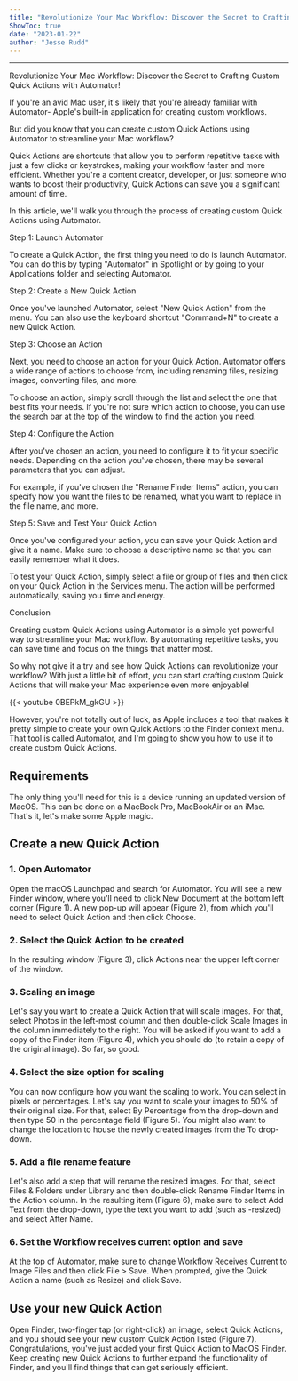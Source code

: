 ```yaml
---
title: "Revolutionize Your Mac Workflow: Discover the Secret to Crafting Custom Quick Actions with Automator!"
ShowToc: true 
date: "2023-01-22"
author: "Jesse Rudd"
---
```

*****
Revolutionize Your Mac Workflow: Discover the Secret to Crafting Custom Quick Actions with Automator!

If you're an avid Mac user, it's likely that you're already familiar with Automator- Apple's built-in application for creating custom workflows.

But did you know that you can create custom Quick Actions using Automator to streamline your Mac workflow?

Quick Actions are shortcuts that allow you to perform repetitive tasks with just a few clicks or keystrokes, making your workflow faster and more efficient. Whether you're a content creator, developer, or just someone who wants to boost their productivity, Quick Actions can save you a significant amount of time.

In this article, we'll walk you through the process of creating custom Quick Actions using Automator.

Step 1: Launch Automator

To create a Quick Action, the first thing you need to do is launch Automator. You can do this by typing "Automator" in Spotlight or by going to your Applications folder and selecting Automator.

Step 2: Create a New Quick Action

Once you've launched Automator, select "New Quick Action" from the menu. You can also use the keyboard shortcut "Command+N" to create a new Quick Action.

Step 3: Choose an Action

Next, you need to choose an action for your Quick Action. Automator offers a wide range of actions to choose from, including renaming files, resizing images, converting files, and more.

To choose an action, simply scroll through the list and select the one that best fits your needs. If you're not sure which action to choose, you can use the search bar at the top of the window to find the action you need.

Step 4: Configure the Action

After you've chosen an action, you need to configure it to fit your specific needs. Depending on the action you've chosen, there may be several parameters that you can adjust.

For example, if you've chosen the "Rename Finder Items" action, you can specify how you want the files to be renamed, what you want to replace in the file name, and more.

Step 5: Save and Test Your Quick Action

Once you've configured your action, you can save your Quick Action and give it a name. Make sure to choose a descriptive name so that you can easily remember what it does.

To test your Quick Action, simply select a file or group of files and then click on your Quick Action in the Services menu. The action will be performed automatically, saving you time and energy.

Conclusion

Creating custom Quick Actions using Automator is a simple yet powerful way to streamline your Mac workflow. By automating repetitive tasks, you can save time and focus on the things that matter most.

So why not give it a try and see how Quick Actions can revolutionize your workflow? With just a little bit of effort, you can start crafting custom Quick Actions that will make your Mac experience even more enjoyable!

{{< youtube 0BEPkM_gkGU >}} 



However, you're not totally out of luck, as Apple includes a tool that makes it pretty simple to create your own Quick Actions to the Finder context menu. That tool is called Automator, and I'm going to show you how to use it to create custom Quick Actions.

 
## Requirements


The only thing you'll need for this is a device running an updated version of MacOS. This can be done on a MacBook Pro, MacBookAir or an iMac. That's it, let's make some Apple magic.

 
## Create a new Quick Action
 
### 1. Open Automator


Open the macOS Launchpad and search for Automator. You will see a new Finder window, where you'll need to click New Document at the bottom left corner (Figure 1).
A new pop-up will appear (Figure 2), from which you'll need to select Quick Action and then click Choose.

 
### 2. Select the Quick Action to be created


In the resulting window (Figure 3), click Actions near the upper left corner of the window.

 
### 3. Scaling an image


Let's say you want to create a Quick Action that will scale images. For that, select Photos in the left-most column and then double-click Scale Images in the column immediately to the right. You will be asked if you want to add a copy of the Finder item (Figure 4), which you should do (to retain a copy of the original image).
So far, so good.

 
### 4. Select the size option for scaling


You can now configure how you want the scaling to work. You can select in pixels or percentages. Let's say you want to scale your images to 50% of their original size. For that, select By Percentage from the drop-down and then type 50 in the percentage field (Figure 5).
You might also want to change the location to house the newly created images from the To drop-down.

 
### 5. Add a file rename feature


Let's also add a step that will rename the resized images. For that, select Files & Folders under Library and then double-click Rename Finder Items in the Action column. In the resulting item (Figure 6), make sure to select Add Text from the drop-down, type the text you want to add (such as -resized) and select After Name.

 
### 6. Set the Workflow receives current option and save 


At the top of Automator, make sure to change Workflow Receives Current to Image Files and then click File > Save. When prompted, give the Quick Action a name (such as Resize) and click Save. 

 
## Use your new Quick Action


Open Finder, two-finger tap (or right-click) an image, select Quick Actions, and you should see your new custom Quick Action listed (Figure 7).
Congratulations, you've just added your first Quick Action to MacOS Finder. Keep creating new Quick Actions to further expand the functionality of Finder, and you'll find things that can get seriously efficient.  




